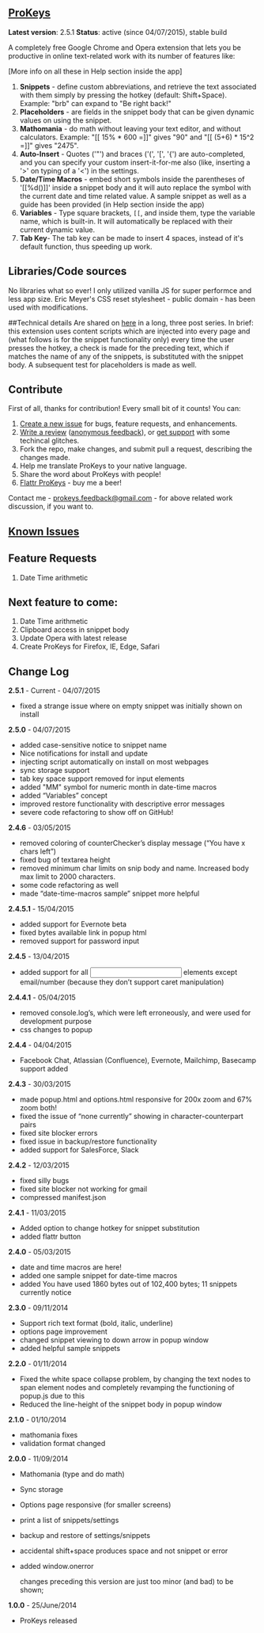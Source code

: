 ## [ProKeys](https://chrome.google.com/webstore/detail/prokeys/ekfnbpgmmeahnnlpjibofkobpdkifapn)
**Latest version**: 2.5.1
**Status**: active (since 04/07/2015), stable build

A completely free Google Chrome and Opera extension that lets you be productive in online text-related work with its number of features like:

[More info on all these in Help section inside the app]  
1. **Snippets** - define custom abbreviations, and retrieve the text associated with them simply by pressing the hotkey (default: Shift+Space). Example: "brb" can expand to "Be right back!"  
2. **Placeholders** - are fields in the snippet body that can be given dynamic values on using the snippet.  
3. **Mathomania** - do math without leaving your text editor, and without calculators. Example: "[[ 15% * 600 =]]" gives "90" and "[[ (5+6) * 15^2 =]]" gives "2475".  
4. **Auto-Insert** - Quotes ('"') and braces ('(', '[', '{') are auto-completed, and you can specify your custom insert-it-for-me also (like, inserting a '>' on typing of a '<') in the settings.  
5. **Date/Time Macros** - embed short symbols inside the parentheses of '[[%d()]]' inside a snippet body and it will auto replace the symbol with the current date and time related value. A sample snippet as well as a guide has been provided (in Help section inside the app)  
6. **Variables** - Type square brackets, `[[`, and inside them, type the variable name, which is built-in. It will automatically be replaced with their current dynamic value.  
7. **Tab Key**- The tab key can be made to insert 4 spaces, instead of it's default function, thus speeding up work.  

## Libraries/Code sources
No libraries what so ever! I only utilized vanilla JS for super performce and less app size. Eric Meyer's CSS reset stylesheet - public domain - has been used with modifications.

##Technical details
Are shared on [here](http://electricweb.org/chrome-extension-tutorial-snippets) in a long, three post series. In brief: this extension uses content scripts which are injected into every page and (what follows is for the snippet functionality only) every time the user presses the hotkey, a check is made for the preceding text, which if matches the name of any of the snippets, is substituted with the snippet body. A subsequent test for placeholders is made as well.

## Contribute

First of all, thanks for contribution! Every small bit of it counts! You can:

1. [Create a new issue](https://github.com/GaurangTandon/ProKeys/issues/new) for bugs, feature requests, and enhancements.
2. [Write a review](https://chrome.google.com/webstore/detail/prokeys/ekfnbpgmmeahnnlpjibofkobpdkifapn/reviews) ([anonymous feedback](https://docs.google.com/forms/d/1DcwQB5vnNCH0pP_Y-wVvOF6gsI0gaXGPPngctb4tCdA/viewform?usp=send_form)), or [get support](https://chrome.google.com/webstore/detail/prokeys/ekfnbpgmmeahnnlpjibofkobpdkifapn/support) with some techincal glitches.
3. Fork the repo, make changes, and submit pull a request, describing the changes made.
4. Help me translate ProKeys to your native language.
5. Share the word about ProKeys with people!
6. [Flattr ProKeys](https://flattr.com/thing/3a21a326ed09014a80254c2938cd5bee) - buy me a beer!

Contact me - prokeys.feedback@gmail.com - for above related work discussion, if you want to.

## [Known Issues](https://docs.google.com/document/d/1_MHKm1jtpJCWgksfbUdufExRFlF81S-IuTz1Czu7gOI/edit?usp=sharing)

## Feature Requests

1. Date Time arithmetic

## Next feature to come:

1. Date Time arithmetic
2. Clipboard access in snippet body
3. Update Opera with latest release
4. Create ProKeys for Firefox, IE, Edge, Safari

## Change Log

**2.5.1** - Current - 04/07/2015
- fixed a strange issue where on empty snippet was initially shown on install

**2.5.0** - 04/07/2015
- added case-sensitive notice to snippet name
- Nice notifications for install and update
- injecting script automatically on install on most webpages
- sync storage support
- tab key space support removed for input elements
- added "MM" symbol for numeric month in date-time macros
- added “Variables” concept
- improved restore functionality with descriptive error messages
- severe code refactoring to show off on GitHub!

**2.4.6** - 03/05/2015
- removed coloring of counterChecker’s display message (“You have x chars left”)
- fixed bug of textarea height
- removed minimum char limits on snip body and name. Increased body max limit to 2000 characters.
- some code refactoring as well
- made “date-time-macros sample” snippet more helpful

**2.4.5.1** - 15/04/2015
- added support for Evernote beta
- fixed bytes available link in popup html
- removed support for password input

**2.4.5** - 13/04/2015  
- added support for all <input> elements except email/number (because they don’t support caret manipulation)

**2.4.4.1** - 05/04/2015
- removed console.log’s, which were left erroneously, and were used for development purpose
- css changes to popup

**2.4.4** - 04/04/2015
- Facebook Chat, Atlassian (Confluence), Evernote, Mailchimp, Basecamp support added

**2.4.3** - 30/03/2015
- made popup.html and options.html responsive for 200x zoom and 67% zoom both!
- fixed the issue of “none currently” showing in character-counterpart pairs
- fixed site blocker errors
- fixed issue in backup/restore functionality
- added support for SalesForce, Slack

**2.4.2** - 12/03/2015
- fixed silly bugs
- fixed site blocker not working for gmail
- compressed manifest.json

**2.4.1** - 11/03/2015
- Added option to change hotkey for snippet substitution
- added flattr button

**2.4.0** - 05/03/2015
- date and time macros are here!
- added one sample snippet for date-time macros
- added You have used 1860 bytes out of 102,400 bytes; 11 snippets currently notice

**2.3.0** - 09/11/2014
- Support rich text format (bold, italic, underline)
- options page improvement
- changed snippet viewing to down arrow in popup window
- added helpful sample snippets

**2.2.0** - 01/11/2014
- Fixed the white space collapse problem, by changing the text nodes to span element nodes and completely revamping the functioning of popup.js due to this
- Reduced the line-height of the snippet body in popup window

**2.1.0** - 01/10/2014
- mathomania fixes
- validation format changed

**2.0.0** - 11/09/2014
- Mathomania (type and do math)
- Sync storage
- Options page responsive (for smaller screens)
- print a list of snippets/settings
- backup and restore of settings/snippets
- accidental shift+space produces space and not snippet or error
- added window.onerror

  changes preceding this version are just too minor (and bad)
  to be shown; 

**1.0.0** - 25/June/2014
- ProKeys released
